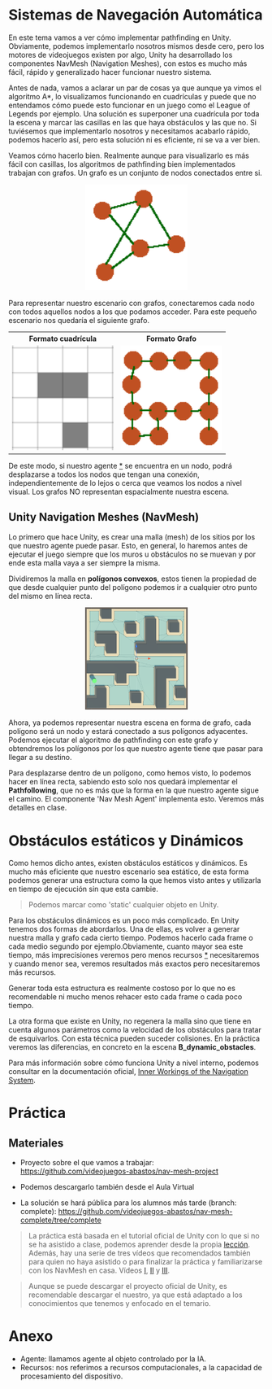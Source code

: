 # Sistemas de Navegación Automática

En este tema vamos a ver cómo implementar pathfinding en Unity. Obviamente, podemos implementarlo nosotros mismos desde cero, pero los motores de videojuegos existen por algo, Unity ha desarrollado los componentes NavMesh (Navigation Meshes), con estos es mucho más fácil, rápido y generalizado hacer funcionar nuestro sistema.

Antes de nada, vamos a aclarar un par de cosas ya que aunque ya vimos el algoritmo A*, lo visualizamos funcionando en cuadrículas y puede que no entendamos cómo puede esto funcionar en un juego como el League of Legends por ejemplo.
Una solución es superponer una cuadrícula por toda la escena y marcar las casillas en las que haya obstáculos y las que no. Si tuviésemos que implementarlo nosotros y necesitamos acabarlo rápido, podemos hacerlo así, pero esta solución ni es eficiente, ni se va a ver bien.

Veamos cómo hacerlo bien. Realmente aunque para visualizarlo es más fácil con casillas, los algoritmos de pathfinding bien implementados trabajan con grafos. Un grafo es un conjunto de nodos conectados entre si.

<p align="center">
<img src="img/pathfinding_graph.png" width="40%" />
</p>

Para representar nuestro escenario con grafos, conectaremos cada nodo con todos aquellos nodos a los que podamos acceder. Para este pequeño escenario nos quedaría el siguiente grafo.

<table align="center">

<tr>
<th>Formato cuadrícula</th>
<th>Formato Grafo</th>
</tr>

<tr>
<td><img src="img/pathfinding_grid_sample.png" width="200px" /></td>
<td><img src="img/pathfinding_graph_sample.png" width="200px" /></td>
</tr>

</table>

De este modo, si nuestro agente [*](#anexo) se encuentra en un nodo, podrá desplazarse a todos los nodos que tengan una conexión, independientemente de lo lejos o cerca que veamos los nodos a nivel visual. Los grafos NO representan espacialmente nuestra escena.



## Unity Navigation Meshes (NavMesh)

Lo primero que hace Unity, es crear una malla (mesh) de los sitios por los que nuestro agente puede pasar. Esto, en general, lo haremos antes de ejecutar el juego siempre que los muros u obstáculos no se muevan y por ende esta malla vaya a ser siempre la misma.

Dividiremos la malla en **polígonos convexos**, estos tienen la propiedad de que desde cualquier punto del polígono podemos ir a cualquier otro punto del mismo en línea recta.

<p align="center">
<img src="img/pathfinding_unity_mesh.png" width="40%" />
</p>

Ahora, ya podemos representar nuestra escena en forma de grafo, cada polígono será un nodo y estará conectado a sus polígonos adyacentes. Podemos ejecutar el algoritmo de pathfinding con este grafo y obtendremos los polígonos por los que nuestro agente tiene que pasar para llegar a su destino.

Para desplazarse dentro de un polígono, como hemos visto, lo podemos hacer en línea recta, sabiendo esto solo nos quedará implementar el **Pathfollowing**, que no es más que la forma en la que nuestro agente sigue el camino. El componente 'Nav Mesh Agent' implementa esto. Veremos más detalles en clase.



# Obstáculos estáticos y Dinámicos

Como hemos dicho antes, existen obstáculos estáticos y dinámicos. Es mucho más eficiente que nuestro escenario sea estático, de esta forma podemos generar una estructura como la que hemos visto antes y utilizarla en tiempo de ejecución sin que esta cambie.

> Podemos marcar como 'static' cualquier objeto en Unity.

Para los obstáculos dinámicos es un poco más complicado. En Unity tenemos dos formas de abordarlos. Una de ellas, es volver a generar nuestra malla y grafo cada cierto tiempo. Podemos hacerlo cada frame o cada medio segundo por ejemplo.Obviamente, cuanto mayor sea este tiempo, más imprecisiones veremos pero menos recursos [*](#anexo) necesitaremos y cuando menor sea, veremos resultados más exactos pero necesitaremos más recursos.

Generar toda esta estructura es realmente costoso por lo que no es recomendable ni mucho menos rehacer esto cada frame o cada poco tiempo.

La otra forma que existe en Unity, no regenera la malla sino que tiene en cuenta algunos parámetros como la velocidad de los obstáculos para tratar de esquivarlos. Con esta técnica pueden suceder colisiones. En la práctica veremos las diferencias, en concreto en la escena **B_dynamic_obstacles**.

Para más información sobre cómo funciona Unity a nivel interno, podemos consultar en la documentación oficial, [Inner Workings of the Navigation System](https://docs.unity3d.com/Manual/nav-InnerWorkings.html).


# Práctica

## Materiales

* Proyecto sobre el que vamos a trabajar: https://github.com/videojuegos-abastos/nav-mesh-project
* Podemos descargarlo también desde el Aula Virtual

* La solución se hará pública para los alumnos más tarde (branch: complete): https://github.com/videojuegos-abastos/nav-mesh-complete/tree/complete

> La práctica está basada en el tutorial oficial de Unity con lo que si no se ha asistido a clase, podemos aprender desde la propia [lección](https://learn.unity.com/tutorial/working-with-navmesh-agents). Además, hay una serie de tres vídeos que recomendados también para quien no haya asistido o para finalizar la práctica y familiarizarse con los NavMesh en casa. Vídeos [I](https://www.youtube.com/watch?v=CHV1ymlw-P8), [II](https://www.youtube.com/watch?v=FkLJ45Pt-mY) y [III](https://www.youtube.com/watch?v=blPglabGueM).

> Aunque se puede descargar el proyecto oficial de Unity, es recomendable descargar el nuestro, ya que está adaptado a los conocimientos que tenemos y enfocado en el temario.


# Anexo

* Agente: llamamos agente al objeto controlado por la IA.
* Recursos: nos referimos a recursos computacionales, a la capacidad de procesamiento del dispositivo.